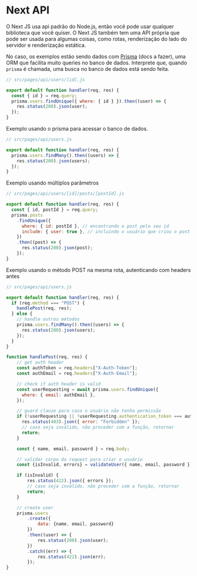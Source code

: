 # Next API

O Next JS usa api padrão do Node.js, então você pode usar qualquer biblioteca que você quiser. O Next JS também tem uma API própria que pode ser usada para algumas coisas, como rotas, renderização do lado do servidor e renderização estática.

No caso, os exemplos estão sendo dados com [Prisma](https://www.prisma.io/) (docs a fazer), uma ORM que facilita muito queries no banco de dados. Interprete que, quando `prisma` é chamada, uma busca no banco de dados está sendo feita.

```jsx
// src/pages/api/users/[id].js

export default function handler(req, res) {
  const { id } = req.query;
  prisma.users.findUnique({ where: { id } }).then((user) => {
    res.status(200).json(user);
  });
}
```

Exemplo usando o prisma para acessar o banco de dados.

```jsx
// src/pages/api/users.js

export default function handler(req, res) {
  prisma.users.findMany().then((users) => {
    res.status(200).json(users);
  });
}
```

Exemplo usando múltiplos parâmetros

```jsx
// src/pages/api/users/[id]/posts/[postId].js

export default function handler(req, res) {
  const { id, postId } = req.query;
  prisma.posts
    .findUnique({
      where: { id: postId }, // encontrando o post pelo seu id
      include: { user: true }, // incluindo o usuário que criou o post
    })
    .then((post) => {
      res.status(200).json(post);
    });
}
```

Exemplo usando o método POST na mesma rota, autenticando com headers antes

```jsx
// src/pages/api/users.js

export default function handler(req, res) {
  if (req.method === "POST") {
    handlePost(req, res);
  } else {
    // handle outros métodos
    prisma.users.findMany().then((users) => {
      res.status(200).json(users);
    });
  }
}

function handlePost(req, res) {
    // get auth header
    const authToken = req.headers["X-Auth-Token"];
    const authEmail = req.headers["X-Auth-Email"];

    // check if auth header is valid
    const userRequesting = await prisma.users.findUnique({
      where: { email: authEmail },
    });

    // guard clause para caso o usuário não tenha permissão
    if (!userRequesting || !userRequesting.authentication_token === authToken) {
      res.status(403).json({ error: "Forbidden" });
      // caso seja inválido, não proceder com a função, retornar
      return;
    }

    const { name, email, password } = req.body;

    // validar corpo da request para criar o usuário
    const {isInvalid, errors} = validateUser({ name, email, password });

    if (isInvalid) {
        res.status(422).json({ errors });
        // caso seja inválido, não proceder com a função, retornar
        return;
    }

    // create user
    prisma.users
        .create({
            data: {name, email, password}
        })
        .then((user) => {
            res.status(200).json(user);
        })
        .catch((err) => {
            res.status(422).json(err);
        });
}
```

